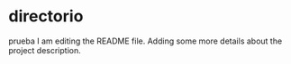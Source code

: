 # directorio
prueba
I am editing the README file. Adding some more details about the project description.
